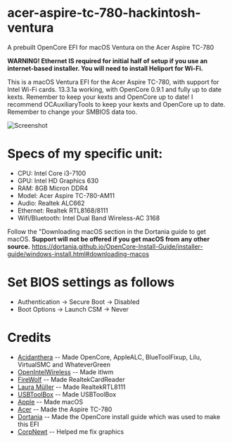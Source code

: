 # acer-aspire-tc-780-hackintosh-ventura
 A prebuilt OpenCore EFI for macOS Ventura on the Acer Aspire TC-780

**WARNING! Ethernet IS required for initial half of setup if you use an internet-based installer. You will need to install Heliport for Wi-Fi.**

This is a macOS Ventura EFI for the Acer Aspire TC-780, with support for Intel Wi-Fi cards. 13.3.1a working, with OpenCore 0.9.1 and fully up to date kexts. Remember to keep your kexts and OpenCore up to date! I recommend OCAuxiliaryTools to keep your kexts and OpenCore up to date. Remember to change your SMBIOS data too.

![Screenshot](https://github.com/Lost-Entrepreneur439/acer-aspire-tc-780-hackintosh-ventura/blob/main/psrklly684wa1.png)

# Specs of my specific unit:

* CPU: Intel Core i3-7100
* GPU: Intel HD Graphics 630
* RAM: 8GB Micron DDR4
* Model: Acer Aspire TC-780-AM11
* Audio: Realtek ALC662
* Ethernet: Realtek RTL8168/8111
* Wifi/Bluetooth: Intel Dual Band Wireless-AC 3168

Follow the "Downloading macOS section in the Dortania guide to get macOS. **Support will not be offered if you get macOS from any other source.** https://dortania.github.io/OpenCore-Install-Guide/installer-guide/windows-install.html#downloading-macos

# Set BIOS settings as follows

* Authentication -> Secure Boot -> Disabled
* Boot Options -> Launch CSM -> Never

# Credits

* [Acidanthera](https://github.com/acidanthera) -- Made OpenCore, AppleALC, BlueToolFixup, Lilu, VirtualSMC and WhateverGreen
* [OpenIntelWireless](https://github.com/OpenIntelWireless) -- Made itlwm
* [FireWolf](https://github.com/0xFireWolf) -- Made RealtekCardReader
* [Laura Müller](https://github.com/Mieze) -- Made RealtekRTL8111 
* [USBToolBox](https://github.com/USBToolBox) -- Made USBToolBox
* [Apple](https://www.apple.com/ca/) -- Made macOS
* [Acer](https://www.acer.com/us-en) -- Made the Aspire TC-780
* [Dortania](https://github.com/dortania) -- Made the OpenCore install guide which was used to make this EFI
* [CorpNewt](https://github.com/corpnewt) -- Helped me fix graphics
